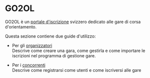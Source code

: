 # GO2OL

GO2OL è un [portale d'iscrizione](https://go2ol.ch) svizzero dedicato alle gare di corsa d'orientamento.

Questa sezione contiene due guide d'utilizzo:

- Per gli [organizzatori](organizzatori.md)  
Descrive come creare una gara, come gestirla e come importare le iscrizioni nel programma di gestione gare.

- Per i [concorrenti](concorrenti.md)  
Descrive come registrarsi come utenti e come iscriversi alle gare

